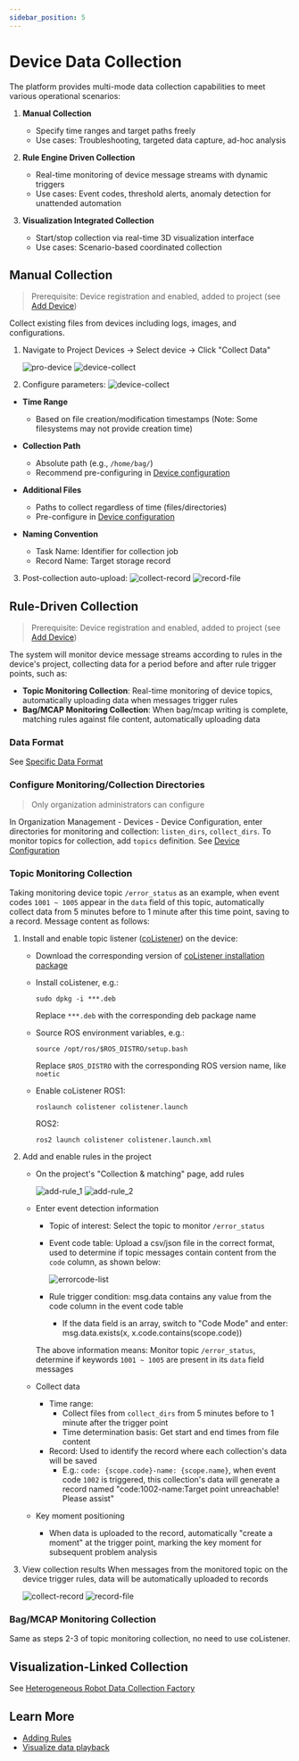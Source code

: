 ```yaml
---
sidebar_position: 5
---
```


# Device Data Collection

The platform provides multi-mode data collection capabilities to meet various operational scenarios:

1. **Manual Collection**  
   - Specify time ranges and target paths freely  
   - Use cases: Troubleshooting, targeted data capture, ad-hoc analysis

2. **Rule Engine Driven Collection**  
   - Real-time monitoring of device message streams with dynamic triggers  
   - Use cases: Event codes, threshold alerts, anomaly detection for unattended automation

3. **Visualization Integrated Collection**  
   - Start/stop collection via real-time 3D visualization interface  
   - Use cases: Scenario-based coordinated collection

## Manual Collection
> Prerequisite: Device registration and enabled, added to project (see [Add Device](./2-create-device.md))

Collect existing files from devices including logs, images, and configurations.

1. Navigate to Project Devices → Select device → Click "Collect Data"

    ![pro-device](./img/pro-device.png)
    ![device-collect](./img/device-collect_1.png)

2. Configure parameters:
    ![device-collect](./img/device-collect_2.png)

- **Time Range**  
  - Based on file creation/modification timestamps (Note: Some filesystems may not provide creation time)

- **Collection Path**  
  - Absolute path (e.g., `/home/bag/`)  
  - Recommend pre-configuring in [Device configuration](./4-device-collector.md#collection-rule-format-details)

- **Additional Files**  
  - Paths to collect regardless of time (files/directories)  
  - Pre-configure in [Device configuration](./4-device-collector.md#collection-rule-format-details)

- **Naming Convention**  
  - Task Name: Identifier for collection job  
  - Record Name: Target storage record

3. Post-collection auto-upload:
    ![collect-record](./img/collect-record.png)
    ![record-file](./img/record-file.png)

## Rule-Driven Collection
> Prerequisite: Device registration and enabled, added to project (see [Add Device](./2-create-device.md))

The system will monitor device message streams according to rules in the device's project, collecting data for a period before and after rule trigger points, such as:
- **Topic Monitoring Collection**: Real-time monitoring of device topics, automatically uploading data when messages trigger rules
- **Bag/MCAP Monitoring Collection**: When bag/mcap writing is complete, matching rules against file content, automatically uploading data

### Data Format
See [Specific Data Format](../use-case/data-diagnosis/3-add-rule.md#specific-data-format)

### Configure Monitoring/Collection Directories
> Only organization administrators can configure

In Organization Management - Devices - Device Configuration, enter directories for monitoring and collection: `listen_dirs`, `collect_dirs`. To monitor topics for collection, add `topics` definition. See [Device Configuration](./4-device-collector.md#collection-rule-format-details)

### Topic Monitoring Collection
Taking monitoring device topic `/error_status` as an example, when event codes `1001 ~ 1005` appear in the `data` field of this topic, automatically collect data from 5 minutes before to 1 minute after this time point, saving to a record. Message content as follows:

1. Install and enable topic listener ([coListener](https://github.com/coscene-io/coListener/tree/cpp)) on the device:

    - Download the corresponding version of [coListener installation package](https://github.com/coscene-io/coListener/tree/cpp?tab=readme-ov-file#download-deb-for-installation)

    - Install coListener, e.g.:

        ```
        sudo dpkg -i ***.deb
        ```

        Replace `***.deb` with the corresponding deb package name

    - Source ROS environment variables, e.g.:

        ```
        source /opt/ros/$ROS_DISTRO/setup.bash
        ```

        Replace `$ROS_DISTRO` with the corresponding ROS version name, like `noetic`

    - Enable coListener
        ROS1:

        ```
        roslaunch colistener colistener.launch
        ```

        ROS2:

        ```
        ros2 launch colistener colistener.launch.xml
        ```

2. Add and enable rules in the project

    - On the project's "Collection & matching" page, add rules

        ![add-rule_1](./img/add-rule_1.png)
        ![add-rule_2](./img/add-rule_2.png)

    - Enter event detection information

        - Topic of interest: Select the topic to monitor `/error_status`
        - Event code table: Upload a csv/json file in the correct format, used to determine if topic messages contain content from the `code` column, as shown below:

            ![errorcode-list](./img/errorcode-list.png)

        - Rule trigger condition: msg.data contains any value from the code column in the event code table
            - If the data field is an array, switch to "Code Mode" and enter: msg.data.exists(x, x.code.contains(scope.code))

        The above information means: Monitor topic `/error_status`, determine if keywords `1001 ~ 1005` are present in its `data` field messages

    - Collect data
        - Time range:
            - Collect files from `collect_dirs` from 5 minutes before to 1 minute after the trigger point
            - Time determination basis: Get start and end times from file content
        - Record: Used to identify the record where each collection's data will be saved
            - E.g.: `code: {scope.code}-name: {scope.name}`, when event code `1002` is triggered, this collection's data will generate a record named "code:1002-name:Target point unreachable! Please assist"
    - Key moment positioning
        - When data is uploaded to the record, automatically "create a moment" at the trigger point, marking the key moment for subsequent problem analysis

3. View collection results
When messages from the monitored topic on the device trigger rules, data will be automatically uploaded to records

    ![collect-record](./img/collect-record.png)
    ![record-file](./img/record-file.png)

### Bag/MCAP Monitoring Collection
Same as steps 2-3 of topic monitoring collection, no need to use coListener.

## Visualization-Linked Collection
See [Heterogeneous Robot Data Collection Factory](../use-case/5-heterogeneous-robot-data-factory.md)

## Learn More
- [Adding Rules](../use-case/data-diagnosis/3-add-rule.md)
- [Visualize data playback](../viz/1-about-viz.md)
